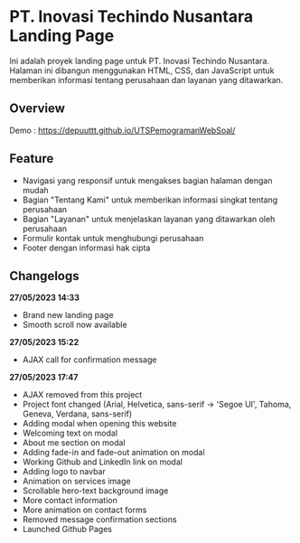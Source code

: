 # PT. Inovasi Techindo Nusantara Landing Page

Ini adalah proyek landing page untuk PT. Inovasi Techindo Nusantara. Halaman ini dibangun menggunakan HTML, CSS, dan JavaScript untuk memberikan informasi tentang perusahaan dan layanan yang ditawarkan.

## Overview

Demo : https://depuuttt.github.io/UTSPemogramanWebSoal/

## Feature

- Navigasi yang responsif untuk mengakses bagian halaman dengan mudah
- Bagian "Tentang Kami" untuk memberikan informasi singkat tentang perusahaan
- Bagian "Layanan" untuk menjelaskan layanan yang ditawarkan oleh perusahaan
- Formulir kontak untuk menghubungi perusahaan
- Footer dengan informasi hak cipta

## Changelogs

**27/05/2023 14:33**

- Brand new landing page
- Smooth scroll now available

**27/05/2023 15:22**

- AJAX call for confirmation message

**27/05/2023 17:47**

- AJAX removed from this project
- Project font changed (Arial, Helvetica, sans-serif -> 'Segoe UI', Tahoma, Geneva, Verdana, sans-serif)
- Adding modal when opening this website
- Welcoming text on modal
- About me section on modal
- Adding fade-in and fade-out animation on modal
- Working Github and LinkedIn link on modal
- Adding logo to navbar
- Animation on services image
- Scrollable hero-text background image
- More contact information
- More animation on contact forms
- Removed message confirmation sections
- Launched Github Pages
